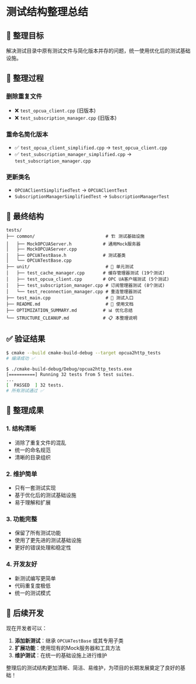 # 测试结构整理总结

## 🎯 整理目标

解决测试目录中原有测试文件与简化版本并存的问题，统一使用优化后的测试基础设施。

## 🔄 整理过程

### 删除重复文件
- ❌ `test_opcua_client.cpp` (旧版本)
- ❌ `test_subscription_manager.cpp` (旧版本)

### 重命名简化版本
- ✅ `test_opcua_client_simplified.cpp` → `test_opcua_client.cpp`
- ✅ `test_subscription_manager_simplified.cpp` → `test_subscription_manager.cpp`

### 更新类名
- `OPCUAClientSimplifiedTest` → `OPCUAClientTest`
- `SubscriptionManagerSimplifiedTest` → `SubscriptionManagerTest`

## 📁 最终结构

```
tests/
├── common/                           # 🏗️ 测试基础设施
│   ├── MockOPCUAServer.h            # 通用Mock服务器
│   ├── MockOPCUAServer.cpp
│   ├── OPCUATestBase.h              # 测试基类
│   └── OPCUATestBase.cpp
├── unit/                             # 🧪 单元测试
│   ├── test_cache_manager.cpp       # 缓存管理器测试 (19个测试)
│   ├── test_opcua_client.cpp        # OPC UA客户端测试 (5个测试)
│   ├── test_subscription_manager.cpp # 订阅管理器测试 (8个测试)
│   └── test_reconnection_manager.cpp # 重连管理器测试
├── test_main.cpp                     # 🚀 测试入口
├── README.md                         # 📖 使用文档
├── OPTIMIZATION_SUMMARY.md          # 📊 优化总结
└── STRUCTURE_CLEANUP.md             # 📋 本整理说明
```

## ✅ 验证结果

```bash
$ cmake --build cmake-build-debug --target opcua2http_tests
# 编译成功 ✅

$ ./cmake-build-debug/Debug/opcua2http_tests.exe
[==========] Running 32 tests from 5 test suites.
...
[  PASSED  ] 32 tests.
# 所有测试通过 ✅
```

## 🎉 整理成果

### 1. **结构清晰**
- 消除了重复文件的混乱
- 统一的命名规范
- 清晰的目录组织

### 2. **维护简单**
- 只有一套测试实现
- 基于优化后的测试基础设施
- 易于理解和扩展

### 3. **功能完整**
- 保留了所有测试功能
- 使用了更先进的测试基础设施
- 更好的错误处理和稳定性

### 4. **开发友好**
- 新测试编写更简单
- 代码重复度极低
- 统一的测试模式

## 🚀 后续开发

现在开发者可以：

1. **添加新测试**：继承 `OPCUATestBase` 或其专用子类
2. **扩展功能**：使用现有的Mock服务器和工具方法
3. **维护测试**：在统一的基础设施上进行维护

整理后的测试结构更加清晰、简洁、易维护，为项目的长期发展奠定了良好的基础！